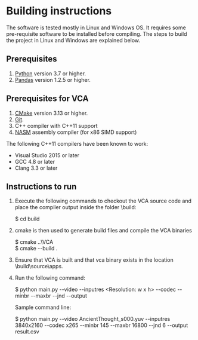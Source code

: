 # Building instructions

The software is tested mostly in Linux and Windows OS. It requires some pre-requisite software to be installed before compiling. The steps to build the project in Linux and Windows are explained below.

## Prerequisites
 1. [Python](https://www.python.org/) version 3.7 or higher.
 2. [Pandas](https://pandas.pydata.org/) version 1.2.5 or higher.

## Prerequisites for VCA

 1. [CMake](https://cmake.org) version 3.13 or higher.
 2. [Git](https://git-scm.com/).
 3. C++ compiler with C++11 support
 4. [NASM](https://nasm.us/) assembly compiler (for x86 SIMD support)

The following C++11 compilers have been known to work:

 * Visual Studio 2015 or later
 * GCC 4.8 or later
 * Clang 3.3 or later
 
 ## Instructions to run 
  1. Execute the following commands to checkout the VCA source code and place the compiler output inside the folder \build:
  
     $ cd build

  2. cmake is then used to generate build files and compile the VCA binaries

	 $ cmake ..\VCA\
	 $ cmake --build .
	 
  3. Ensure that VCA is built and that vca binary exists in the location \build\source\apps\.
  4. Run the following command:
  
	 $ python main.py --video <Video-location> --inputres <Resolution: w x h> --codec <Codec name> --minbr <Minimum bitrate> --maxbr <Maximum bitrate> --jnd <Target average perceptual difference> --output <Desired output file name>
	 
	 Sample command line:

	 $ python main.py --video AncientThought_s000.yuv --inputres 3840x2160 --codec x265 --minbr 145 --maxbr 16800 --jnd 6 --output result.csv
